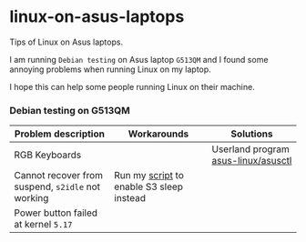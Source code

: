 # linux-on-asus-laptops
Tips of Linux on Asus laptops.

I am running `Debian testing` on Asus laptop `G513QM` and
I found some annoying problems when running Linux on my laptop.

I hope this can help some people running Linux on their machine.

### Debian testing on G513QM
| Problem description | Workarounds | Solutions |
| ---- | ---- | ---- |
| RGB Keyboards | | Userland program [asus-linux/asusctl](https://gitlab.com/asus-linux/asusctl) |
| Cannot recover from suspend, `s2idle` not working | Run my [script](enable-S#) to enable S3 sleep instead  |  |
| Power button failed at kernel `5.17` |  |  |
